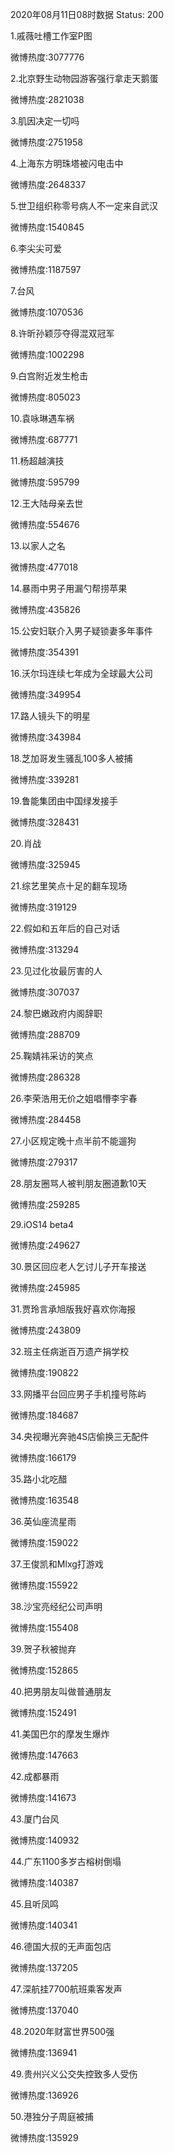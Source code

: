 2020年08月11日08时数据
Status: 200

1.戚薇吐槽工作室P图

微博热度:3077776

2.北京野生动物园游客强行拿走天鹅蛋

微博热度:2821038

3.肌因决定一切吗

微博热度:2751958

4.上海东方明珠塔被闪电击中

微博热度:2648337

5.世卫组织称零号病人不一定来自武汉

微博热度:1540845

6.李尖尖可爱

微博热度:1187597

7.台风

微博热度:1070536

8.许昕孙颖莎夺得混双冠军

微博热度:1002298

9.白宫附近发生枪击

微博热度:805023

10.袁咏琳遇车祸

微博热度:687771

11.杨超越演技

微博热度:595799

12.王大陆母亲去世

微博热度:554676

13.以家人之名

微博热度:477018

14.暴雨中男子用漏勺帮捞苹果

微博热度:435826

15.公安妇联介入男子疑锁妻多年事件

微博热度:354391

16.沃尔玛连续七年成为全球最大公司

微博热度:349954

17.路人镜头下的明星

微博热度:343984

18.芝加哥发生骚乱100多人被捕

微博热度:339281

19.鲁能集团由中国绿发接手

微博热度:328431

20.肖战

微博热度:325945

21.综艺里笑点十足的翻车现场

微博热度:319129

22.假如和五年后的自己对话

微博热度:313294

23.见过化妆最厉害的人

微博热度:307037

24.黎巴嫩政府内阁辞职

微博热度:288709

25.鞠婧祎采访的笑点

微博热度:286328

26.李荣浩用无价之姐唱懵李宇春

微博热度:284458

27.小区规定晚十点半前不能遛狗

微博热度:279317

28.朋友圈骂人被判朋友圈道歉10天

微博热度:259285

29.iOS14 beta4

微博热度:249627

30.景区回应老人乞讨儿子开车接送

微博热度:245985

31.贾玲言承旭版我好喜欢你海报

微博热度:243809

32.班主任病逝百万遗产捐学校

微博热度:190822

33.网播平台回应男子手机撞号陈屿

微博热度:184687

34.央视曝光奔驰4S店偷换三无配件

微博热度:166179

35.路小北吃醋

微博热度:163548

36.英仙座流星雨

微博热度:159022

37.王俊凯和Mlxg打游戏

微博热度:155922

38.沙宝亮经纪公司声明

微博热度:155408

39.贺子秋被抛弃

微博热度:152865

40.把男朋友叫做普通朋友

微博热度:152491

41.美国巴尔的摩发生爆炸

微博热度:147663

42.成都暴雨

微博热度:141673

43.厦门台风

微博热度:140932

44.广东1100多岁古榕树倒塌

微博热度:140387

45.且听凤鸣

微博热度:140341

46.德国大叔的无声面包店

微博热度:137205

47.深航挂7700航班乘客发声

微博热度:137040

48.2020年财富世界500强

微博热度:136941

49.贵州兴义公交失控致多人受伤

微博热度:136926

50.港独分子周庭被捕

微博热度:135929

